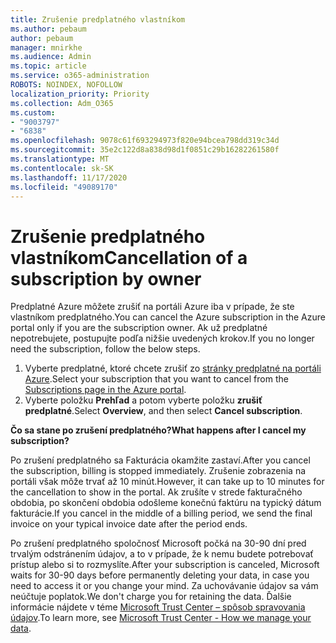 ```yaml
---
title: Zrušenie predplatného vlastníkom
ms.author: pebaum
author: pebaum
manager: mnirkhe
ms.audience: Admin
ms.topic: article
ms.service: o365-administration
ROBOTS: NOINDEX, NOFOLLOW
localization_priority: Priority
ms.collection: Adm_O365
ms.custom:
- "9003797"
- "6838"
ms.openlocfilehash: 9078c61f693294973f820e94bcea798dd319c34d
ms.sourcegitcommit: 35e2c122d8a838d98d1f0851c29b16282261580f
ms.translationtype: MT
ms.contentlocale: sk-SK
ms.lasthandoff: 11/17/2020
ms.locfileid: "49089170"
---
```

# <a name="cancellation-of-a-subscription-by-owner"></a><span data-ttu-id="1a607-102">Zrušenie predplatného vlastníkom</span><span class="sxs-lookup"><span data-stu-id="1a607-102">Cancellation of a subscription by owner</span></span>

<span data-ttu-id="1a607-103">Predplatné Azure môžete zrušiť na portáli Azure iba v prípade, že ste vlastníkom predplatného.</span><span class="sxs-lookup"><span data-stu-id="1a607-103">You can cancel the Azure subscription in the Azure portal only if you are the subscription owner.</span></span> <span data-ttu-id="1a607-104">Ak už predplatné nepotrebujete, postupujte podľa nižšie uvedených krokov.</span><span class="sxs-lookup"><span data-stu-id="1a607-104">If you no longer need the subscription, follow the below steps.</span></span>

1. <span data-ttu-id="1a607-105">Vyberte predplatné, ktoré chcete zrušiť zo [stránky predplatné na portáli Azure](https://ms.portal.azure.com/#blade/Microsoft_Azure_Billing/SubscriptionsBlade).</span><span class="sxs-lookup"><span data-stu-id="1a607-105">Select your subscription that you want to cancel from the [Subscriptions page in the Azure portal](https://ms.portal.azure.com/#blade/Microsoft_Azure_Billing/SubscriptionsBlade).</span></span>
2. <span data-ttu-id="1a607-106">Vyberte položku **Prehľad** a potom vyberte položku **zrušiť predplatné**.</span><span class="sxs-lookup"><span data-stu-id="1a607-106">Select **Overview**, and then select **Cancel subscription**.</span></span>

<span data-ttu-id="1a607-107">**Čo sa stane po zrušení predplatného?**</span><span class="sxs-lookup"><span data-stu-id="1a607-107">**What happens after I cancel my subscription?**</span></span>

<span data-ttu-id="1a607-108">Po zrušení predplatného sa Fakturácia okamžite zastaví.</span><span class="sxs-lookup"><span data-stu-id="1a607-108">After you cancel the subscription, billing is stopped immediately.</span></span> <span data-ttu-id="1a607-109">Zrušenie zobrazenia na portáli však môže trvať až 10 minút.</span><span class="sxs-lookup"><span data-stu-id="1a607-109">However, it can take up to 10 minutes for the cancellation to show in the portal.</span></span> <span data-ttu-id="1a607-110">Ak zrušíte v strede fakturačného obdobia, po skončení obdobia odošleme konečnú faktúru na typický dátum fakturácie.</span><span class="sxs-lookup"><span data-stu-id="1a607-110">If you cancel in the middle of a billing period, we send the final invoice on your typical invoice date after the period ends.</span></span>

<span data-ttu-id="1a607-111">Po zrušení predplatného spoločnosť Microsoft počká na 30-90 dní pred trvalým odstránením údajov, a to v prípade, že k nemu budete potrebovať prístup alebo si to rozmyslíte.</span><span class="sxs-lookup"><span data-stu-id="1a607-111">After your subscription is canceled, Microsoft waits for 30-90 days before permanently deleting your data, in case you need to access it or you change your mind.</span></span> <span data-ttu-id="1a607-112">Za uchovávanie údajov sa vám neúčtuje poplatok.</span><span class="sxs-lookup"><span data-stu-id="1a607-112">We don't charge you for retaining the data.</span></span> <span data-ttu-id="1a607-113">Ďalšie informácie nájdete v téme [Microsoft Trust Center – spôsob spravovania údajov](https://www.microsoft.com/trust-center/privacy/data-management#leave).</span><span class="sxs-lookup"><span data-stu-id="1a607-113">To learn more, see [Microsoft Trust Center - How we manage your data](https://www.microsoft.com/trust-center/privacy/data-management#leave).</span></span>


